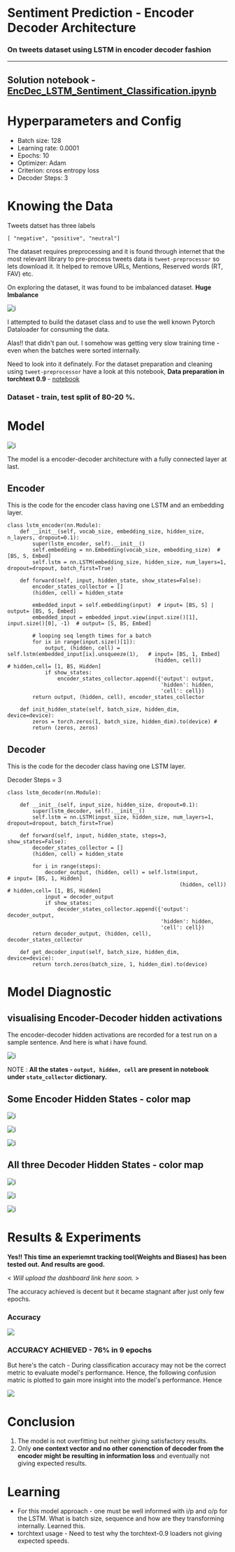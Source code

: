 # Sentiment Prediction - Encoder Decoder Architecture
### On tweets dataset using LSTM in encoder decoder fashion

--------

## Solution notebook - [EncDec_LSTM_Sentiment_Classification.ipynb](https://github.com/namanphy/END2/blob/main/S6/EncDec_LSTM_Sentiment_Classification.ipynb)

# Hyperparameters and Config
- Batch size: 128
- Learning rate: 0.0001
- Epochs: 10
- Optimizer: Adam
- Criterion: cross entropy loss
- Decoder Steps: 3

# Knowing the Data
Tweets datset has three labels 
```
[ "negative", "positive", "neutral"]
```
The dataset requires preprocessing and it is found through internet that the most relevant library to pre-process tweets data is `tweet-preprocessor` so lets download it. It helped to remove URLs, Mentions, Reserved words (RT, FAV) etc.

On exploring the dataset, it was found to be imbalanced dataset. **Huge Imbalance**

![i](https://github.com/namanphy/END2/blob/main/S6/imgs/distribution-lables.png)

I attempted to build the dataset class and to use the well known Pytorch Dataloader for consuming the data. 

Alas!! that didn't pan out. I somehow was getting very slow training time - even when the batches were sorted internally.

Need to look into it definately. For the dataset preparation and cleaning using `tweet-preprocessor` have a look at this notebook, 
**Data preparation in torchtext 0.9** - [notebook](https://github.com/namanphy/END2/blob/main/S6/tweets_dataset_torchtext_0.9.ipynb)


### Dataset - train, test split of 80-20 %.

# Model

![i](https://github.com/namanphy/END2/blob/main/S6/imgs/model.png)

The model is a encoder-decoder architecture with a fully connected layer at last.

## Encoder

This is the code for the encoder class having one LSTM and an embedding layer.

```
class lstm_encoder(nn.Module):
    def __init__(self, vocab_size, embedding_size, hidden_size, n_layers, dropout=0.1):
        super(lstm_encoder, self).__init__()
        self.embedding = nn.Embedding(vocab_size, embedding_size)  # [BS, S, Embed]
        self.lstm = nn.LSTM(embedding_size, hidden_size, num_layers=1, dropout=dropout, batch_first=True)

    def forward(self, input, hidden_state, show_states=False):
        encoder_states_collector = []
        (hidden, cell) = hidden_state

        embedded_input = self.embedding(input)  # input= [BS, S] | output= [BS, S, Embed]
        embedded_input = embedded_input.view(input.size()[1], input.size()[0], -1)  # output= [S, BS, Embed]

        # looping seq length times for a batch
        for ix in range(input.size()[1]):  
            output, (hidden, cell) = self.lstm(embedded_input[ix].unsqueeze(1),   # input= [BS, 1, Embed]
                                               (hidden, cell))                    # hidden,cell= [1, BS, Hidden]
            if show_states:
                encoder_states_collector.append({'output': output,
                                                 'hidden': hidden,
                                                 'cell': cell})
        return output, (hidden, cell), encoder_states_collector

    def init_hidden_state(self, batch_size, hidden_dim, device=device):
        zeros = torch.zeros(1, batch_size, hidden_dim).to(device) # 
        return (zeros, zeros)
```

## Decoder
This is the code for the decoder class having one LSTM layer.

Decoder Steps = 3

```
class lstm_decoder(nn.Module):

    def __init__(self, input_size, hidden_size, dropout=0.1):
        super(lstm_decoder, self).__init__()
        self.lstm = nn.LSTM(input_size, hidden_size, num_layers=1, dropout=dropout, batch_first=True)

    def forward(self, input, hidden_state, steps=3, show_states=False):
        decoder_states_collector = []
        (hidden, cell) = hidden_state

        for i in range(steps):
            decoder_output, (hidden, cell) = self.lstm(input,               # input= [BS, 1, Hidden]
                                                       (hidden, cell))      # hidden,cell= [1, BS, Hidden]
            input = decoder_output
            if show_states:
                decoder_states_collector.append({'output': decoder_output,
                                                 'hidden': hidden,
                                                 'cell': cell})
        return decoder_output, (hidden, cell), decoder_states_collector

    def get_decoder_input(self, batch_size, hidden_dim, device=device):
        return torch.zeros(batch_size, 1, hidden_dim).to(device)
```

# Model Diagnostic 
## visualising Encoder-Decoder hidden activations

The encoder-decoder hidden activations are recorded for a test run on a sample sentence. And here is what i have found. 

![i](https://github.com/namanphy/END2/blob/main/S6/imgs/output_text.png)

NOTE : **All the states - `output, hidden, cell` are present in notebook under `state_collector` dictionary.**

## Some Encoder Hidden States - color map

![i](https://github.com/namanphy/END2/blob/main/S6/imgs/e2.png)

![i](https://github.com/namanphy/END2/blob/main/S6/imgs/e13.png)

![i](https://github.com/namanphy/END2/blob/main/S6/imgs/e19.png)

## All three Decoder Hidden States - color map

![i](https://github.com/namanphy/END2/blob/main/S6/imgs/d1.png)

![i](https://github.com/namanphy/END2/blob/main/S6/imgs/d2.png)

![i](https://github.com/namanphy/END2/blob/main/S6/imgs/d3.png)


# Results & Experiments

**Yes!! This time an experiemnt tracking tool(Weights and Biases) has been tested out. And results are good.**

< *Will upload the dashboard link here soon.* >

The accuracy achieved is decent but it became stagnant after just only few epochs.
### Accuracy
![](https://github.com/namanphy/END2/blob/main/S6/imgs/accuracy.png)


### ACCURACY ACHIEVED - 76% in 9 epochs
But here's the catch - During classification accuracy may not be the correct metric to evaluate model's performance. Hence, the following confusion matric is plotted to gain more insight into the model's performance. Hence

![](https://github.com/namanphy/END2/blob/main/S6/imgs/confusion_matrix.png)


# Conclusion

1. The model is not overfitting but neither giving satisfactory results.
2. Only **one context vector and no other conenction of decoder from the encoder might be resulting in information loss** and eventually not giving expected results.


# Learning
- For this model approach - one must be well informed with i/p and o/p for the LSTM. What is batch size, sequence and how are they transforming internally. Learned this.
- torchtext usage - Need to test why the torchtext-0.9 loaders not giving expected speeds.
